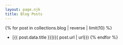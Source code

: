 ```yaml
---
layout: page.njk
title: Blog Posts
---
```

{% for post in collections.blog | reverse | limit(10) %}
- [{{ post.data.title }}]({{ post.url | url}})
{% endfor %}